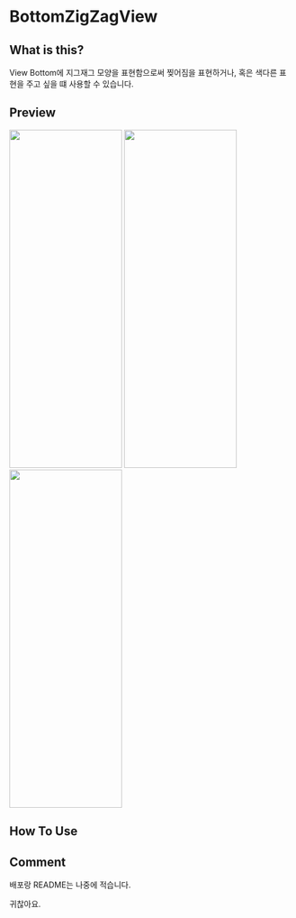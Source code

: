#  BottomZigZagView

## What is this?

View Bottom에 지그재그 모양을 표현함으로써 찢어짐을 표현하거나, 혹은 색다른 표현을 주고 싶을 떄 사용할 수 있습니다. 

## Preview

<img src="https://github.com/SSong-develop/BottomZigZagView/blob/master/preview/preview1_square.png" width="200" height="600">

<img src="https://github.com/SSong-develop/BottomZigZagView/blob/master/preview/preview2_curve.png" width="200" height="600">

<img src="https://github.com/SSong-develop/BottomZigZagView/blob/master/preview/preview3_linear.png" width="200" height="600">

## How To Use



## Comment

배포랑 README는 나중에 적습니다.

귀찮아요.